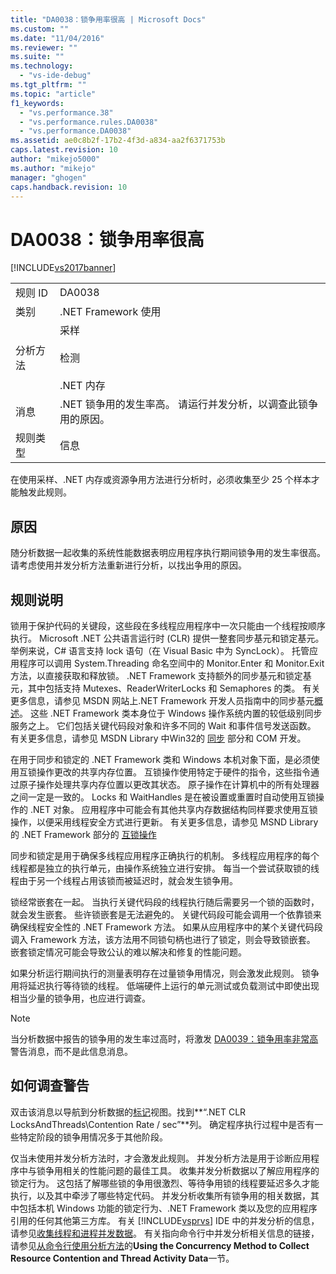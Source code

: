 ```yaml
---
title: "DA0038：锁争用率很高 | Microsoft Docs"
ms.custom: ""
ms.date: "11/04/2016"
ms.reviewer: ""
ms.suite: ""
ms.technology: 
  - "vs-ide-debug"
ms.tgt_pltfrm: ""
ms.topic: "article"
f1_keywords: 
  - "vs.performance.38"
  - "vs.performance.rules.DA0038"
  - "vs.performance.DA0038"
ms.assetid: ae0c8b2f-17b2-4f3d-a834-aa2f6371753b
caps.latest.revision: 10
author: "mikejo5000"
ms.author: "mikejo"
manager: "ghogen"
caps.handback.revision: 10
---
```

# DA0038：锁争用率很高
[!INCLUDE[vs2017banner](../code-quality/includes/vs2017banner.md)]

|||  
|-|-|  
|规则 ID|DA0038|  
|类别|.NET Framework 使用|  
|分析方法|采样<br /><br /> 检测<br /><br /> .NET 内存|  
|消息|.NET 锁争用的发生率高。  请运行并发分析，以调查此锁争用的原因。|  
|规则类型|信息|  
  
 在使用采样、.NET 内存或资源争用方法进行分析时，必须收集至少 25 个样本才能触发此规则。  
  
## 原因  
 随分析数据一起收集的系统性能数据表明应用程序执行期间锁争用的发生率很高。  请考虑使用并发分析方法重新进行分析，以找出争用的原因。  
  
## 规则说明  
 锁用于保护代码的关键段，这些段在多线程应用程序中一次只能由一个线程按顺序执行。  Microsoft .NET 公共语言运行时 \(CLR\) 提供一整套同步基元和锁定基元。  举例来说，C\# 语言支持 lock 语句（在 Visual Basic 中为 SyncLock）。  托管应用程序可以调用 System.Threading 命名空间中的 Monitor.Enter 和 Monitor.Exit 方法，以直接获取和释放锁。  .NET Framework 支持额外的同步基元和锁定基元，其中包括支持 Mutexes、ReaderWriterLocks 和 Semaphores 的类。  有关更多信息，请参见 MSDN 网站上.NET Framework 开发人员指南中的同步基元[概述](http://go.microsoft.com/fwlink/?LinkId=177867)。  这些 .NET Framework 类本身位于 Windows 操作系统内置的较低级别同步服务之上。  它们包括关键代码段对象和许多不同的 Wait 和事件信号发送函数。  有关更多信息，请参见 MSDN Library 中Win32的 [同步](http://go.microsoft.com/fwlink/?LinkId=177869) 部分和 COM 开发。  
  
 在用于同步和锁定的 .NET Framework 类和 Windows 本机对象下面，是必须使用互锁操作更改的共享内存位置。  互锁操作使用特定于硬件的指令，这些指令通过原子操作处理共享内存位置以更改其状态。  原子操作在计算机中的所有处理器之间一定是一致的。  Locks 和 WaitHandles 是在被设置或重置时自动使用互锁操作的 .NET 对象。  应用程序中可能会有其他共享内存数据结构同样要求使用互锁操作，以便采用线程安全方式进行更新。  有关更多信息，请参见 MSND Library 的 .NET Framework 部分的 [互锁操作](http://go.microsoft.com/fwlink/?LinkId=177870)  
  
 同步和锁定是用于确保多线程应用程序正确执行的机制。  多线程应用程序的每个线程都是独立的执行单元，由操作系统独立进行安排。  每当一个尝试获取锁的线程由于另一个线程占用该锁而被延迟时，就会发生锁争用。  
  
 锁经常嵌套在一起。  当执行关键代码段的线程执行随后需要另一个锁的函数时，就会发生嵌套。  些许锁嵌套是无法避免的。  关键代码段可能会调用一个依靠锁来确保线程安全性的 .NET Framework 方法。  如果从应用程序中的某个关键代码段调入 Framework 方法，该方法用不同锁句柄也进行了锁定，则会导致锁嵌套。  嵌套锁定情况可能会导致公认的难以解决和修复的性能问题。  
  
 如果分析运行期间执行的测量表明存在过量锁争用情况，则会激发此规则。  锁争用将延迟执行等待锁的线程。  低端硬件上运行的单元测试或负载测试中即使出现相当少量的锁争用，也应进行调查。  
  
> [!NOTE]
>  当分析数据中报告的锁争用的发生率过高时，将激发 [DA0039：锁争用率非常高](../profiling/da0039-very-high-rate-of-lock-contentions.md)警告消息，而不是此信息消息。  
  
## 如何调查警告  
 双击该消息以导航到分析数据的[标记](../profiling/marks-view.md)视图。找到**“.NET CLR LocksAndThreads\\Contention Rate \/ sec”**列。  确定程序执行过程中是否有一些特定阶段的锁争用情况多于其他阶段。  
  
 仅当未使用并发分析方法时，才会激发此规则。  并发分析方法是用于诊断应用程序中与锁争用相关的性能问题的最佳工具。  收集并发分析数据以了解应用程序的锁定行为。  这包括了解哪些锁的争用很激烈、等待争用锁的线程要延迟多久才能执行，以及其中牵涉了哪些特定代码。  并发分析收集所有锁争用的相关数据，其中包括本机 Windows 功能的锁定行为、.NET Framework 类以及您的应用程序引用的任何其他第三方库。  有关 [!INCLUDE[vsprvs](../code-quality/includes/vsprvs_md.md)] IDE 中的并发分析的信息，请参见[收集线程和进程并发数据](../profiling/collecting-thread-and-process-concurrency-data.md)。  有关指向命令行中并发分析相关信息的链接，请参见[从命令行使用分析方法](../profiling/using-profiling-methods-to-collect-performance-data-from-the-command-line.md)的**Using the Concurrency Method to Collect Resource Contention and Thread Activity Data**一节。